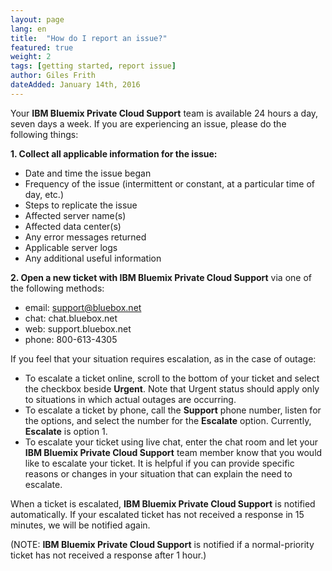```yaml
---
layout: page
lang: en
title:  "How do I report an issue?"
featured: true
weight: 2
tags: [getting started, report issue]
author: Giles Frith
dateAdded: January 14th, 2016
---
```


Your **IBM Bluemix Private Cloud Support** team is available 24 hours a day, seven days a week.  If you are experiencing an issue, please do the following things:

**1. Collect all applicable information for the issue:**

  - Date and time the issue began
  - Frequency of the issue (intermittent or constant, at a particular time of day, etc.)
  - Steps to replicate the issue
  - Affected server name(s)
  - Affected data center(s)
  - Any error messages returned
  - Applicable server logs
  - Any additional useful information


**2. Open a new ticket with IBM Bluemix Private Cloud Support** via one of the following methods:

  -  email: support@bluebox.net
  -  chat: chat.bluebox.net
  -  web: support.bluebox.net
  -  phone: 800-613-4305

If you feel that your situation requires escalation, as in the case of outage:

 - To escalate a ticket online, scroll to the bottom of your ticket and select the checkbox beside **Urgent**. Note that Urgent status should apply only to situations in which actual outages are occurring.
 - To escalate a ticket by phone, call the **Support** phone number, listen for the options, and select the number for the **Escalate** option. Currently, **Escalate** is option 1.
 - To escalate your ticket using live chat, enter the chat room and let your **IBM Bluemix Private Cloud Support** team member know that you would like to escalate your ticket. It is helpful if you can provide specific reasons or changes in your situation that can explain the need to escalate.

When a ticket is escalated, **IBM Bluemix Private Cloud Support** is notified automatically. If your escalated ticket has not received a response in 15 minutes, we will be notified again.

(NOTE: **IBM Bluemix Private Cloud Support** is notified if a normal-priority ticket has not received a response after 1 hour.)
